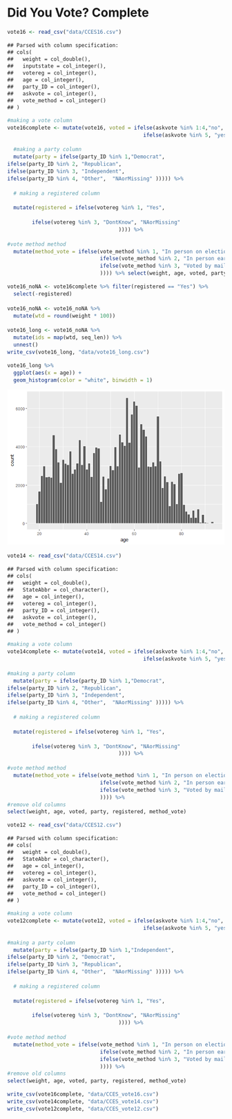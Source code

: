 Did You Vote? Complete
================

``` r
vote16 <- read_csv("data/CCES16.csv")
```

    ## Parsed with column specification:
    ## cols(
    ##   weight = col_double(),
    ##   inputstate = col_integer(),
    ##   votereg = col_integer(),
    ##   age = col_integer(),
    ##   party_ID = col_integer(),
    ##   askvote = col_integer(),
    ##   vote_method = col_integer()
    ## )

``` r
#making a vote column
vote16complete <- mutate(vote16, voted = ifelse(askvote %in% 1:4,"no",
                                            ifelse(askvote %in% 5, "yes",  "NAorMissing" ))) %>%

  #making a party column
  mutate(party = ifelse(party_ID %in% 1,"Democrat",
ifelse(party_ID %in% 2, "Republican", 
ifelse(party_ID %in% 3, "Independent",
ifelse(party_ID %in% 4, "Other",  "NAorMissing" ))))) %>%

  # making a registered column

  mutate(registered = ifelse(votereg %in% 1, "Yes", 
                                                                           ifelse(votereg %in% 2, "No", 
        ifelse(votereg %in% 3, "DontKnow", "NAorMissing"
                                    )))) %>%
  
#vote method method
  mutate(method_vote = ifelse(vote_method %in% 1, "In person on election day", 
                              ifelse(vote_method %in% 2, "In person early", 
                              ifelse(vote_method %in% 3, "Voted by mail or absentee", "Dontknow_skipped_notasked"
                              )))) %>% select(weight, age, voted, party, registered, method_vote)
```

``` r
vote16_noNA <- vote16complete %>% filter(registered == "Yes") %>% 
  select(-registered)

vote16_noNA <- vote16_noNA %>% 
  mutate(wtd = round(weight * 100))

vote16_long <- vote16_noNA %>% 
  mutate(ids = map(wtd, seq_len)) %>% 
  unnest()
write_csv(vote16_long, "data/vote16_long.csv")
```

``` r
vote16_long %>% 
  ggplot(aes(x = age)) +
  geom_histogram(color = "white", binwidth = 1)
```

![](complete_CCES_data_files/figure-markdown_github-ascii_identifiers/unnamed-chunk-2-1.png)

``` r
vote14 <- read_csv("data/CCES14.csv")
```

    ## Parsed with column specification:
    ## cols(
    ##   weight = col_double(),
    ##   StateAbbr = col_character(),
    ##   age = col_integer(),
    ##   votereg = col_integer(),
    ##   party_ID = col_integer(),
    ##   askvote = col_integer(),
    ##   vote_method = col_integer()
    ## )

``` r
#making a vote column
vote14complete <- mutate(vote14, voted = ifelse(askvote %in% 1:4,"no",
                                            ifelse(askvote %in% 5, "yes",  "NAorMissing" ))) %>%
  
#making a party column
  mutate(party = ifelse(party_ID %in% 1,"Democrat",
ifelse(party_ID %in% 2, "Republican", 
ifelse(party_ID %in% 3, "Independent",
ifelse(party_ID %in% 4, "Other",  "NAorMissing" ))))) %>%

  # making a registered column

  mutate(registered = ifelse(votereg %in% 1, "Yes", 
                                                                           ifelse(votereg %in% 2, "No", 
        ifelse(votereg %in% 3, "DontKnow", "NAorMissing"
                                    )))) %>%
  
#vote method method
  mutate(method_vote = ifelse(vote_method %in% 1, "In person on election day", 
                              ifelse(vote_method %in% 2, "In person early", 
                              ifelse(vote_method %in% 3, "Voted by mail or absentee", "Dontknow_skipped_notasked"
                              )))) %>%
#remove old columns
select(weight, age, voted, party, registered, method_vote)
```

``` r
vote12 <- read_csv("data/CCES12.csv")
```

    ## Parsed with column specification:
    ## cols(
    ##   weight = col_double(),
    ##   StateAbbr = col_character(),
    ##   age = col_integer(),
    ##   votereg = col_integer(),
    ##   askvote = col_integer(),
    ##   party_ID = col_integer(),
    ##   vote_method = col_integer()
    ## )

``` r
#making a vote column
vote12complete <- mutate(vote12, voted = ifelse(askvote %in% 1:4,"no",
                                            ifelse(askvote %in% 5, "yes",  "NAorMissing" ))) %>%
  
#making a party column
  mutate(party = ifelse(party_ID %in% 1,"Independent",
ifelse(party_ID %in% 2, "Democrat", 
ifelse(party_ID %in% 3, "Republican",
ifelse(party_ID %in% 4, "Other",  "NAorMissing" ))))) %>%

  # making a registered column

  mutate(registered = ifelse(votereg %in% 1, "Yes", 
                                                                           ifelse(votereg %in% 2, "No", 
        ifelse(votereg %in% 3, "DontKnow", "NAorMissing"
                                    )))) %>%
  
#vote method method
  mutate(method_vote = ifelse(vote_method %in% 1, "In person on election day", 
                              ifelse(vote_method %in% 2, "In person early", 
                              ifelse(vote_method %in% 3, "Voted by mail or absentee", "Dontknow_skipped_notasked"
                              )))) %>%
#remove old columns
select(weight, age, voted, party, registered, method_vote)
```

``` r
write_csv(vote16complete, "data/CCES_vote16.csv")
write_csv(vote14complete, "data/CCES_vote14.csv")
write_csv(vote12complete, "data/CCES_vote12.csv")
```
